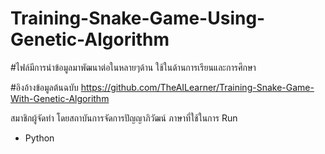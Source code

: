 # Training-Snake-Game-Using-Genetic-Algorithm


#ไฟล์มีการนำข้อมูลมาพัฒนาต่อในหลายๆด้าน ใช้ในด้านการเรียนและการศึกษา

#อิงอ้างข้อมูลต้นฉบับ https://github.com/TheAILearner/Training-Snake-Game-With-Genetic-Algorithm

สมาชิกผู้จัดทำ โดยสถาบันการจัดการปัญญาภิวัฒน์
ภาษาที่ใช้ในการ Run 
- Python
